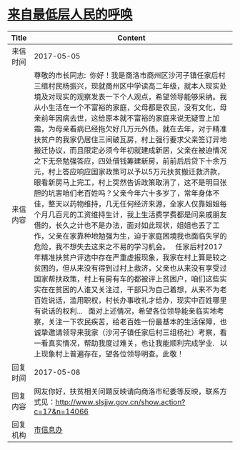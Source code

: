 # [来自最低层人民的呼唤](http://www.shangluo.gov.cn/zmhd/ldxxxx.jsp?urltype=leadermail.LeaderMailContentUrl&wbtreeid=1112&leadermailid=4123)

| Title |                                                                                                                                                                                                                                                                                                                                                                           Content                                                                                                                                                                                                                                                                                                                                                                            |
|:-----:|--------------------------------------------------------------------------------------------------------------------------------------------------------------------------------------------------------------------------------------------------------------------------------------------------------------------------------------------------------------------------------------------------------------------------------------------------------------------------------------------------------------------------------------------------------------------------------------------------------------------------------------------------------------------------------------------------------------------------------------------------------------|
| 来信时间  | 2017-05-05                                                                                                                                                                                                                                                                                                                                                                                                                                                                                                                                                                                                                                                                                                                                                   |
| 来信内容  | 尊敬的市长同志:  你好！我是商洛市商州区沙河子镇任家后村三组村民杨振兴，现就商州区中学读高二年级，就本人现实处境及对现实的观察发表一下个人观点，希望领导能够采纳。我从小生活在一个不富裕的家庭，父母都是农民，没有文化，母亲前年因病去世，这给原本就不富裕的家庭来说无疑雪上加霜，为母亲看病已经拖欠好几万元外债。就在去年，对于精准扶贫户的我家仍居住三间破瓦房，村上强行要求父亲签订异地搬迁协议，而且限定必须今年初就建成新居，父亲在被迫情况之下无奈勉强答应，四处借钱筹建新房，前前后后贷下十余万元，村上答应响应国家政策可以予以5万元扶贫搬迁救济款，眼看新房马上完工，村上突然告诉政策取消了，这不是明目张胆的坑害咱们老百姓吗？父亲今年六十多岁了，常年身体不佳，整天以药物维持，几无任何经济来源，全家人仅靠姐姐每个月几百元的工资维持生计，我上生活费学费都是问亲戚朋友借的，长久之计也不是办法，面对如此现状，姐姐也丢了工作，父亲在家靠种地勉强为生，迫于家庭困境我也面临失学的危险，我不想失去这来之不易的学习机会。   任家后村2017年精准扶贫户评选中存在严重虚报现象，我家在村上算是较之贫困的，但从来没有得到过村上救济，父亲也从来没有享受过国家帮扶政策，村上有房有车的都被评上贫困户，咱们这些实实在在贫困的人谁又关注过，干部只为自己着想，从来不为老百姓说话，滥用职权，村长办事收礼才给办，现实中百姓哪里有说话的权利...   面对上述情况，希望各位领导能亲临实地考察，关注一下农民疾苦，给老百姓一份最基本的生活保障，也诚挚邀请领导来我家（沙河子镇任家后村三组杨社）考察，看一看真实情况，帮助我度过难关，也让我能顺利完成学业.   以上现象村上普遍存在，望各位领导明查。此敬！ |
| 回复时间  | 2017-05-08                                                                                                                                                                                                                                                                                                                                                                                                                                                                                                                                                                                                                                                                                                                                                   |
| 回复内容  | 网友你好，扶贫相关问题反映请向商洛市纪委等反映，联系方式见：http://www.slsjjw.gov.cn/show.action?c=17&n=14066                                                                                                                                                                                                                                                                                                                                                                                                                                                                                                                                                                                                                                                                              |
| 回复机构  | [市信息办](../../category/agencies/市信息办.md)                                                                                                                                                                                                                                                                                                                                                                                                                                                                                                                                                                                                                                                                                                                      |